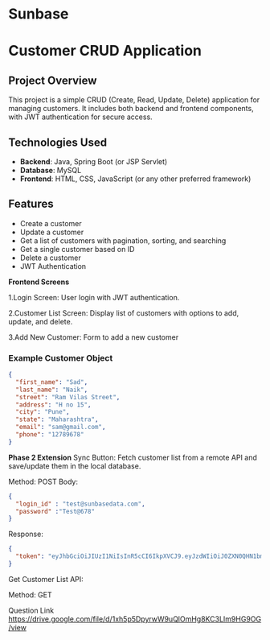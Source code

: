 # Sunbase
# Customer CRUD Application

## Project Overview

This project is a simple CRUD (Create, Read, Update, Delete) application for managing customers. It includes both backend and frontend components, with JWT authentication for secure access.

## Technologies Used

- **Backend**: Java, Spring Boot (or JSP Servlet)
- **Database**: MySQL
- **Frontend**: HTML, CSS, JavaScript (or any other preferred framework)

## Features

- Create a customer
- Update a customer
- Get a list of customers with pagination, sorting, and searching
- Get a single customer based on ID
- Delete a customer
- JWT Authentication


**Frontend Screens**

1.Login Screen: User login with JWT authentication.


2.Customer List Screen: Display list of customers with options to add, update, and delete.


3.Add New Customer: Form to add a new customer
### Example Customer Object

```json
{
  "first_name": "Sad",
  "last_name": "Naik",
  "street": "Ram Vilas Street",
  "address": "H no 15",
  "city": "Pune",
  "state": "Maharashtra",
  "email": "sam@gmail.com",
  "phone": "12789678"
}

```

**Phase 2 Extension**
Sync Button: Fetch customer list from a remote API and save/update them in the local database.


Method: POST
Body:
```json
{
  "login_id" : "test@sunbasedata.com",
  "password" :"Test@678"
}
```
Response:
```json
{
  "token": "eyJhbGciOiJIUzI1NiIsInR5cCI6IkpXVCJ9.eyJzdWIiOiJ0ZXN0QHN1bmJhc2VkYXRhLmNvbSIsImlhdCI6MTUxNjIzOTAyMn0.SflKxwRJSMeKKF2QT4fwpMeJf36POk6yJV_adQssw5c"
}
```
Get Customer List API:

Method: GET

Question Link
https://drive.google.com/file/d/1xh5p5DpyrwW9uQlOmHg8KC3LIm9HG9OG/view
